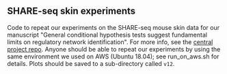 ## SHARE-seq skin experiments

Code to repeat our experiments on the SHARE-seq mouse skin data for our manuscript "General conditional hypothesis tests suggest fundamental limits on regulatory network identification". For more info, see the [central project repo](https://github.com/ekernf01/knockoffs_paper). Anyone should be able to repeat our experiments by using the same environment we used on AWS (Ubuntu 18.04); see run_on_aws.sh for details. Plots should be saved to a sub-directory called `v12`.
